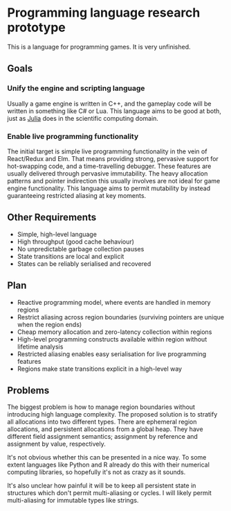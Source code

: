 # Programming language research prototype

This is a language for programming games. It is very unfinished.

## Goals

### Unify the engine and scripting language

Usually a game engine is written in C++, and the gameplay code will be written in something like C# or Lua. This language aims to be good at both, just as [Julia](https://julialang.org/) does in the scientific computing domain.

### Enable live programming functionality

The initial target is simple live programming functionality in the vein of React/Redux and Elm. That means providing strong, pervasive support for hot-swapping code, and a time-travelling debugger. These features are usually delivered through pervasive immutability. The heavy allocation patterns and pointer indirection this usually involves are not ideal for game engine functionality. This language aims to permit mutability by instead guaranteeing restricted aliasing at key moments.

## Other Requirements

- Simple, high-level language
- High throughput (good cache behaviour)
- No unpredictable garbage collection pauses
- State transitions are local and explicit
- States can be reliably serialised and recovered

## Plan

- Reactive programming model, where events are handled in memory regions
- Restrict aliasing across region boundaries (surviving pointers are unique when the region ends)
- Cheap memory allocation and zero-latency collection within regions
- High-level programming constructs available within region without lifetime analysis
- Restricted aliasing enables easy serialisation for live programming features
- Regions make state transitions explicit in a high-level way

## Problems

The biggest problem is how to manage region boundaries without introducing high language complexity. The proposed solution is to stratify all allocations into two different types. There are ephemeral region allocations, and persistent allocations from a global heap. They have different field assignment semantics; assignment by reference and assignment by value, respectively.

It's not obvious whether this can be presented in a nice way. To some extent languages like Python and R already do this with their numerical computing libraries, so hopefully it's not as crazy as it sounds.

It's also unclear how painful it will be to keep all persistent state in structures which don't permit multi-aliasing or cycles. I will likely permit multi-aliasing for immutable types like strings.


